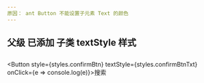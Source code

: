 ```yaml
---
原因： ant Button 不能设置子元素 Text 的颜色 
---
```


##  父级 已添加 子类 textStyle 样式 
## 
   <Button style={styles.confirmBtn} textStyle={styles.confirmBtnTxt} onClick={e => console.log(e)}>搜索</Button>
 